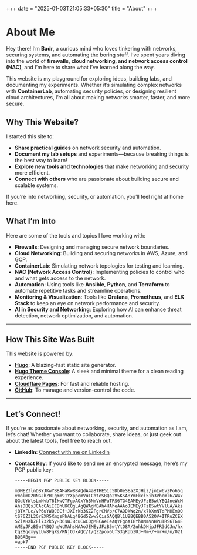 +++
date = "2025-01-03T21:05:33+05:30"
title = "About"
+++

# About Me

Hey there! I’m **Badr**, a curious mind who loves tinkering with networks, securing systems, and automating the boring stuff. I’ve spent years diving into the world of **firewalls, cloud networking, and network access control (NAC)**, and I’m here to share what I’ve learned along the way.

This website is my playground for exploring ideas, building labs, and documenting my experiments. Whether it’s simulating complex networks with **ContainerLab**, automating security policies, or designing resilient cloud architectures, I’m all about making networks smarter, faster, and more secure.

## Why This Website?

I started this site to:
- **Share practical guides** on network security and automation.
- **Document my lab setups** and experiments—because breaking things is the best way to learn!
- **Explore new tools and technologies** that make networking and security more efficient.
- **Connect with others** who are passionate about building secure and scalable systems.

If you’re into networking, security, or automation, you’ll feel right at home here.

## What I’m Into

Here are some of the tools and topics I love working with:
- **Firewalls**: Designing and managing secure network boundaries.
- **Cloud Networking**: Building and securing networks in AWS, Azure, and GCP.
- **ContainerLab**: Simulating network topologies for testing and learning.
- **NAC (Network Access Control)**: Implementing policies to control who and what gets access to the network.
- **Automation**: Using tools like **Ansible**, **Python**, and **Terraform** to automate repetitive tasks and streamline operations.
- **Monitoring & Visualization**: Tools like **Grafana**, **Prometheus**, and **ELK Stack** to keep an eye on network performance and security.
- **AI in Security and Networking**: Exploring how AI can enhance threat detection, network optimization, and automation.

---

## How This Site Was Built

This website is powered by:
- **[Hugo](https://gohugo.io/)**: A blazing-fast static site generator.
- **[Hugo Theme Console](https://github.com/mrmierzejewski/hugo-theme-console)**: A sleek and minimal theme for a clean reading experience.
- **[Cloudflare Pages](https://pages.cloudflare.com/)**: For fast and reliable hosting.
- **[GitHub](https://github.com/)**: To manage and version-control the code.

---

## Let’s Connect!

If you’re as passionate about networking, security, and automation as I am, let’s chat! Whether you want to collaborate, share ideas, or just geek out about the latest tools, feel free to reach out.

- **LinkedIn**: [Connect with me on LinkedIn](https://www.linkedin.com/in/bbouazizen)
- **Contact Key**: If you’d like to send me an encrypted message, here’s my PGP public key:

  ```plaintext
  -----BEGIN PGP PUBLIC KEY BLOCK-----

  mDMEZ3lnDBYJKwYBBAHaRw8BAQdA4a8THE51c5Db0eSEaZXJHiz/jnIw6vzPo65q
  vmolmO20NGJhZHIgYm91YXppemVuIChteSBQa2V5KSA8YmFkci5ib3Vheml6ZW4x
  QGdtYWlsLmNvbT6IkwQTFgoAOxYhBNmVnHPuTRS6TG4EAMEyJFzB5wtYBQJneWcM
  AhsDBQsJCAcCAiICBhUKCQgLAgQWAgMBAh4HAheAAAoJEMEyJFzB5wtYVlUA/Aks
  j8TXFLc/vP6uYWQJ8Cf+JXIrkb3KZ2FgrCMVp/C7AQDkWq2n/x7kXmNTdPMHEmOQ
  tS76Z3L2GrEXR5XmgsPhALg4BGd5ZwwSCisGAQQBl1UBBQEBB0A52OV+ITRuZCEX
  SZleHXbZEl732k5yH36sWJBcuCwCOgMBCAeIeAQYFgoAIBYhBNmVnHPuTRS6TG4E
  AMEyJFzB5wtYBQJneWcMAhsMAAoJEMEyJFzB5wtYtO8A/2nhkDHjpJFR3dCJn/hx
  CqZ8goxyyLUw8FgXs/RNjOJkAQC/I/QZZpoo6UfS3gRpbzUJ+Nm+/+mr+m/n/O21
  BQBABg==
  =apk7
  -----END PGP PUBLIC KEY BLOCK-----